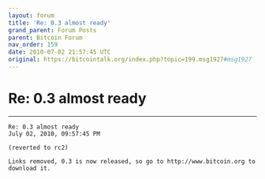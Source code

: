 ```yaml
---
layout: forum
title: 'Re: 0.3 almost ready'
grand_parent: Forum Posts
parent: Bitcoin Forum
nav_order: 159
date: 2010-07-02 21:57:45 UTC
original: https://bitcointalk.org/index.php?topic=199.msg1927#msg1927
---
```


# Re: 0.3 almost ready

---

```
Re: 0.3 almost ready
July 02, 2010, 09:57:45 PM	

(reverted to rc2)

Links removed, 0.3 is now released, so go to http://www.bitcoin.org to download it.
```
